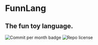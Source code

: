 # FunnLang
## The fun toy language.
![Commit per month badge](https://img.shields.io/github/commit-activity/m/funnsam/FunnLang?color=486856&label=COMMITS&style=for-the-badge)
![Repo license](https://img.shields.io/github/license/funnsam/FunnLang?color=486856&style=for-the-badge)
